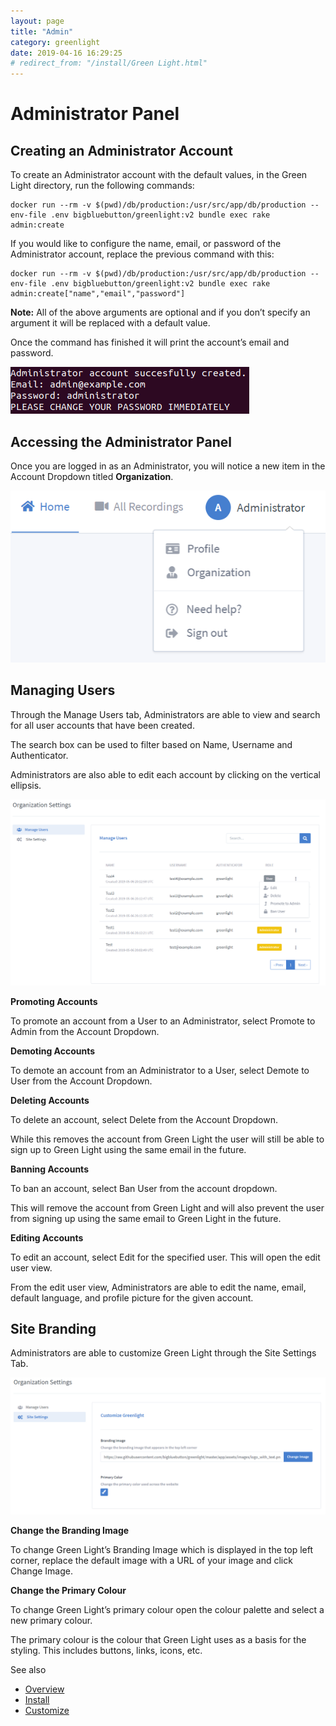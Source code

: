 ```yaml
---
layout: page
title: "Admin"
category: greenlight
date: 2019-04-16 16:29:25
# redirect_from: "/install/Green Light.html"
---
```


# Administrator Panel

## Creating an Administrator Account

To create an Administrator account with the default values, in the Green Light directory, run the following commands:
```
docker run --rm -v $(pwd)/db/production:/usr/src/app/db/production --env-file .env bigbluebutton/greenlight:v2 bundle exec rake admin:create
```

If you would like to configure the name, email, or password of the Administrator account, replace the previous command with this: 
```
docker run --rm -v $(pwd)/db/production:/usr/src/app/db/production --env-file .env bigbluebutton/greenlight:v2 bundle exec rake admin:create["name","email","password"]
```

**Note:** All of the above arguments are optional and if you don’t specify an argument it will be replaced with a default value.

Once the command has finished it will print the account’s email and password.

![Green Light Administrator Account Create](/images/greenlight/admin_account_create.png)

## Accessing the Administrator Panel

Once you are logged in as an Administrator, you will notice a new item in the Account Dropdown titled **Organization**.

![Green Light Administrator Access](/images/greenlight/admin_access.png)

## Managing Users

Through the Manage Users tab, Administrators are able to view and search for all user accounts that have been created. 

The search box can be used to filter based on Name, Username and Authenticator.

Administrators are also able to edit each account by clicking on the vertical ellipsis.

![Green Light Administrator Manage Users](/images/greenlight/admin_manage_users.png)

**Promoting Accounts**

To promote an account from a User to an Administrator, select Promote to Admin from the Account Dropdown.

**Demoting Accounts**

To demote an account from an Administrator to a User, select Demote to User from the Account Dropdown.

**Deleting Accounts**

To delete an account, select Delete from the Account Dropdown. 

While this removes the account from Green Light the user will still be able to sign up to Green Light using the same email in the future.

**Banning Accounts**

To ban an account, select Ban User from the account dropdown.

This will remove the account from Green Light and will also prevent the user from signing up using the same email to Green Light in the future.

**Editing Accounts**

To edit an account, select Edit for the specified user. This will open the edit user view.

From the edit user view, Administrators are able to edit the name, email, default language, and profile picture for the given account.

## Site Branding

Administrators are able to customize Green Light through the Site Settings Tab.

![Green Light Administrator Manage Users](/images/greenlight/admin_site_settings.png)

**Change the Branding Image**

To change Green Light’s Branding Image which is displayed in the top left corner, replace the default image with a URL of your image and click Change Image.

**Change the Primary Colour**

To change Green Light’s primary colour open the colour palette and select a new primary colour.

The primary colour is the colour that Green Light uses as a basis for the styling. This includes buttons, links, icons, etc.

See also
  * [Overview](/greenlight/gl-overview.html)
  * [Install](/greenlight/gl-install.html)
  * [Customize](/greenlight/gl-customize.html)


